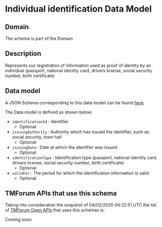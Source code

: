 # Individual identification Data Model

## Domain

The  schema is part of the  Domain

## Description

Represents our registration of information used as proof of identity by an individual (passport, national identity card, drivers license, social security number, birth certificate)

## Data model

A JSON Schema corresponding to this data model can be found
[here](https://github.com/tmforum-rand/schemas/blob/candidates/EngagedParty/IndividualIdentification.schema.json).

The Data model is defined as shown below:
- `identificationId` : Identifier
  - Optional
- `issuingAuthority` : Authority which has issued the identifier, such as: social security, town hall
  - Optional
- `issuingDate` : Date at which the identifier was issued
  - Optional
- `identificationType` : Identification type (passport, national identity card, drivers license, social security number, birth certificate)
  - Optional
- `validFor` : The period for which the identification information is valid.
  - Optional




## TMForum APIs that use this schema

Taking into consideration the snapshot of 04/02/2020 04:22:51 UTC the list of [TMForum Open APIs](https://www.tmforum.org/open-apis/) that uses this schemas is:

Coming soon